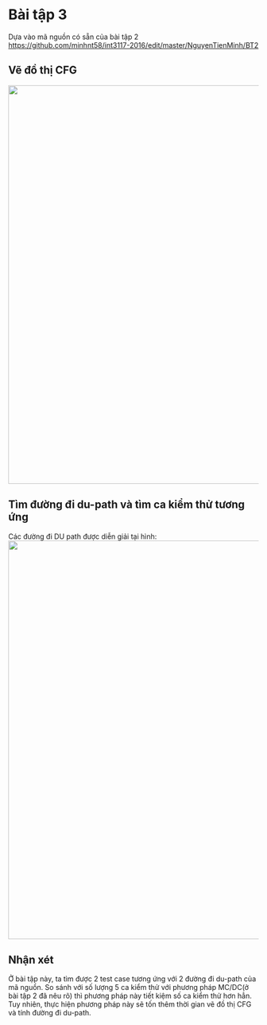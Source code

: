 # Bài tập 3

Dựa vào mã nguồn có sẵn của bài tập 2
https://github.com/minhnt58/int3117-2016/edit/master/NguyenTienMinh/BT2

## Vẽ đồ thị CFG
<img src="https://github.com/minhnt58/int3117-2016/blob/master/NguyenTienMinh/BT3/CFG.JPG" width=800/>

## Tìm đường đi du-path và tìm ca kiểm thử tương ứng
Các đường đi DU path được diễn giải tại hình: 
<img src="https://github.com/minhnt58/int3117-2016/blob/master/NguyenTienMinh/BT3/all-du-path.JPG" width=800/>

## Nhận xét
Ở bài tập này, ta tìm được 2 test case tương ứng với 2 đường đi du-path của mã nguồn. So sánh với số lượng 5 ca kiểm thử với phương pháp MC/DC(ở bài tập 2 đã nêu rõ) thì phương pháp này tiết kiệm số ca kiểm thử hơn hẳn. Tuy nhiên, thực hiện phương pháp này sẽ tốn thêm thời gian vẽ đồ thị CFG và tính đường đi du-path.
